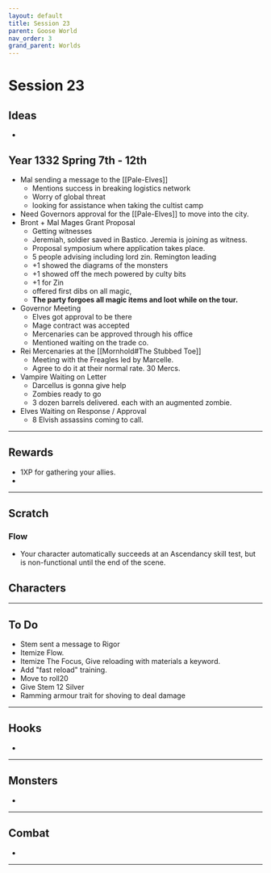 ```yaml
---
layout: default
title: Session 23
parent: Goose World
nav_order: 3
grand_parent: Worlds
---
```

# Session 23
## Ideas
* 

## Year 1332 Spring 7th - 12th
* Mal sending a message to the [[Pale-Elves]]
	* Mentions success in breaking logistics network
	* Worry of global threat
	* looking for assistance when taking the cultist camp
* Need Governors approval for the [[Pale-Elves]] to move into the city.
* Bront + Mal Mages Grant Proposal
	* Getting witnesses
	* Jeremiah, soldier saved in Bastico. Jeremia is joining as witness.
	* Proposal symposium where application takes place.
	* 5 people advising including lord zin. Remington leading
	* +1 showed the diagrams of the monsters
	* +1 showed off the mech powered by culty bits
	* +1 for Zin
	* offered first dibs on all magic,
	* **The party forgoes all magic items and loot while on the tour.**
* Governor Meeting
	* Elves got approval to be there
	* Mage contract was accepted
	* Mercenaries can be approved through his office
	* Mentioned waiting on the trade co.
* Rei Mercenaries at the [[Mornhold#The Stubbed Toe]]
	* Meeting with the Freagles led by Marcelle.
	* Agree to do it at their normal rate. 30 Mercs. 
* Vampire Waiting on Letter
	* Darcellus is gonna give help
	* Zombies ready to go
	* 3 dozen barrels delivered. each with an augmented zombie.
* Elves Waiting on Response / Approval
	* 8 Elvish assassins coming to call.


---

## Rewards
* 1XP for gathering your allies.
* 



---
## Scratch
### Flow
* Your character automatically succeeds at an Ascendancy skill test, but is non-functional until the end of the scene.


## Characters

 

---

## To Do
* Stem sent a message to Rigor
* Itemize Flow.
* Itemize The Focus, Give reloading with materials a keyword.
* Add "fast reload" training.
* Move to roll20
* Give Stem 12 Silver
* Ramming armour trait for shoving to deal damage




---

## Hooks
* 


---

## Monsters
* 
---

## Combat
* 

---
